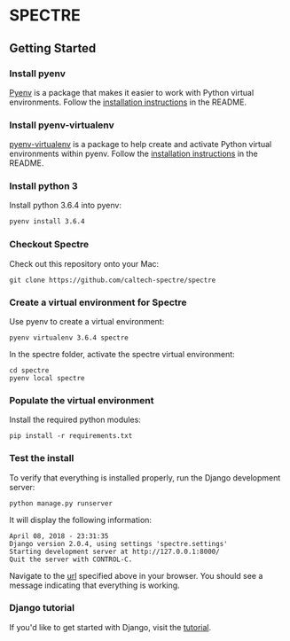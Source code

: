 # SPECTRE

## Getting Started

### Install pyenv

[Pyenv](https://github.com/pyenv/pyenv) is a package that makes it easier to work with Python virtual environments. Follow the [installation instructions](https://github.com/pyenv/pyenv#installation) in the README.

### Install pyenv-virtualenv

[pyenv-virtualenv](https://github.com/pyenv/pyenv-virtualenv) is a package to help create and activate Python virtual environments within pyenv. Follow the [installation instructions](https://github.com/pyenv/pyenv-virtualenv#installation) in the README.

### Install python 3

Install python 3.6.4 into pyenv:

```bash
pyenv install 3.6.4
```


### Checkout Spectre

Check out this repository onto your Mac:

```
git clone https://github.com/caltech-spectre/spectre
```

### Create a virtual environment for Spectre

Use pyenv to create a virtual environment:

```
pyenv virtualenv 3.6.4 spectre
```

In the spectre folder, activate the spectre virtual environment:

```
cd spectre
pyenv local spectre
```

### Populate the virtual environment

Install the required python modules:

```
pip install -r requirements.txt
```

### Test the install

To verify that everything is installed properly, run the Django development server:

```
python manage.py runserver
```

It will display the following information:

```
April 08, 2018 - 23:31:35
Django version 2.0.4, using settings 'spectre.settings'
Starting development server at http://127.0.0.1:8000/
Quit the server with CONTROL-C.
```

Navigate to the [url](http://127.0.0.1:8000/) specified above in your browser. You should see a message indicating that everything is working.

### Django tutorial

If you'd like to get started with Django, visit the [tutorial](https://docs.djangoproject.com/en/2.0/intro/tutorial01/).


